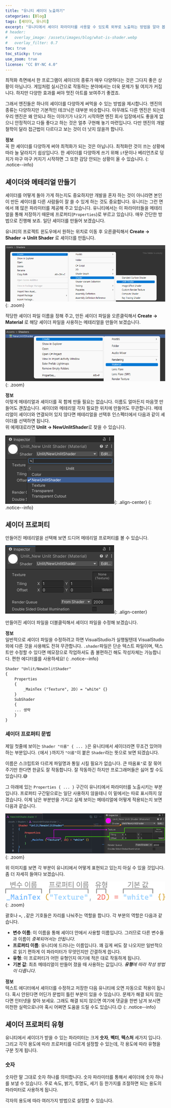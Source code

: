```yaml
---
title: "유니티 셰이더 노출하기"
categories: [Blog]
tags: [셰이더, 유니티]
excerpt: "유니티에서 셰이더 파라미터를 사용할 수 있도록 외부로 노출하는 방법을 알아 봅니다."
# header:
#   overlay_image: /assets/images/blog/what-is-shader.webp
#   overlay_filter: 0.7
toc: true
toc_sticky: true
use_zoom: true
license: "CC BY-NC 4.0"
---
```

최적화 측면에서 한 프로그램이 셰이더의 종류가 매우 다양하다는 것은 그다지 좋은 상황이 아닙니다. 게임처럼 실시간으로 작동하는 분야에서는 더욱 문제가 될 여지가 커집니다. 하지만 다양한 효과를 써야 멋진 아트를 보여주기 좋겠죠.

그래서 엔진들은 하나의 셰이더를 다양하게 써먹을 수 있는 방법을 제시합니다. 엔진의 종류는 다양하지만 기본적인 테크닉은 대부분 비슷합니다. 아무래도 다른 엔진은 되는데 우리 엔진은 왜 안되냐 하는 이야기가 나오기 시작하면 엔진 회사 입장에서도 좋을게 없으니 안정적이고 다들 좋다고 하는 것은 얼추 구현해 놓기 마련입니다. 다만 엔진의 개발 철학이 달라 접근법이 다르다고 보는 것이 더 낫지 않을까 합니다.

**정보**<br/>꼭 한 셰이더를 다양하게 써야 최적화가 되는 것은 아닙니다. 최적화란 것이 쓰는 상황에 따라 늘 달라지기 쉽상입니다. 한 셰이더를 다양하게 쓰기 위해 `if`문이나 베리언츠로 덩치가 마구 마구 커지기 시작하면 그 또한 감당 안되는 상황이 올 수 있습니다.
{: .notice--info}

## 셰이더와 메테리얼 만들기

셰이더를 어떻게 돌아 가게 하는지도 중요하지만 개발을 혼자 하는 것이 아니라면 본인이 만든 셰이더를 다른 사람들이 잘 쓸 수 있게 하는 것도 중요합니다. 유니티는 그런 면에서 꽤 많은 파라미터를 제공해 주고 있습니다. 유니티에서는 이 파라미터들을 메테리얼을 통해 저장하기 때문에 프로퍼티(`Properties`)로 부르고 있습니다. 매우 간단한 방법으로 진행해 보죠. 일단 셰이더를 만들어 보겠습니다.

유니티의 프로젝트 윈도우에서 원하는 위치로 이동 후 오른클릭해서 **Create → Shader → Unlit Shader** 로 셰이더를 만듭니다.

![](/assets/images/blog/expose-shader-parameters-unity-new-shader.webp){: .zoom}

적당한 셰이더 파일 이름을 정해 주고, 만든 셰이더 파일을 오른클릭해서 **Create → Material** 로 해당 셰이더 파일을 사용하는 메테리얼을 만들어 보겠습니다.

![](/assets/images/blog/expose-shader-parameters-unity-new-material.webp){: .zoom}

**정보**<br/>이렇게 메테리얼과 셰이더를 꼭 함께 만들 필요는 없습니다. 이름도 얼마든지 마음껏 만들어도 괜찮습니다. 셰이더와 메테리얼 각자 필요한 위치에 만들어도 무관합니다. 메테리얼이 셰이더와 연결되어 있지 않다면 메테리얼을 선택후 인스펙터에서 다음과 같이 셰이더를 선택하면 됩니다.<br/>위 예제대로라면 **Unlit → NewUnlitShader**로 찾을 수 있습니다.<br/><br/>
![](/assets/images/blog/expose-shader-parameters-unity-shader-material.webp){: .align-center}
{: .notice--info}

## 셰이더 프로퍼티

만들어진 메테리얼을 선택해 보면 드디어 메테리얼 프로퍼티를 볼 수 있습니다.

![](/assets/images/blog/expose-shader-parameters-unity-material-properties.webp){: .align-center}

만들어진 셰이더 파일을 더블클릭해서 셰이더 파일을 수정해 보겠습니다.

**정보**<br/>일반적으로 셰이더 파일을 수정하려고 하면 VisualStudio가 실행될텐데 VisualStudio외에 다른 것을 사용해도 전혀 무관합니다. `.shader`파일은 단순 텍스트 파일이며, 텍스트만 수정할 수 있다면 메모장으로 작업하셔도 좀 불편하긴 해도 작성자체는 가능합니다. 편한 에디터를를 사용하세요!
{: .notice--info}

```hlsl
Shader "Unlit/NewUnlitShader"
{
    Properties
    {
        _MainTex ("Texture", 2D) = "white" {}
    }
    SubShader
    {
    ... 생략
    }
}
```

### 셰이더 프로퍼티 문법

제일 첫줄에 보이는 `Shader "이름" { ... }`은 유니티에서 셰이더라면 무조건 있어야 하는 부분입니다. `{`에서 `}`까지가 `"이름"`이 붙은 `Shader`라는 뜻으로 보면 되겠습니다.

이름은 스크립트와 다르게 파일명과 통일 시킬 필요가 없습니다. 큰 따옴표`"`로 잘 묶어 주기만 한다면 한글도 잘 작동합니다. 잘 작동하긴 하지만 프로그래머들은 싫어 할 수도 있습니다.:sweat_smile:

그 아래에 있는 `Properties { ... }` 구간이 유니티에서 파라미터를 노출시키는 부분입니다. 프로퍼티 구간밑으로는 일단 사용하지 않을테니 이 밑에서는 따로 표시하지 않겠습니다. 이제 남은 부분만을 가지고 실제 보이는 메테리얼에 어떻게 적용되는지 보면 다음과 같습니다.

![](/assets/images/blog/expose-shader-parameters-unity-properties01.webp){: .zoom}

위 이미지를 보면 각 부분이 유니티에서 어떻게 표현되고 있는지 아실 수 있을 것입니다. 좀 더 자세히 들여다 보겠습니다.

![](/assets/images/blog/expose-shader-parameters-unity-properties02.webp){: .zoom}

괄호나 `=`, `,`같은 기호들은 자리를 나눠주는 역할을 합니다. 각 부분의 역할은 다음과 같습니다.
- **변수 이름**: 이 이름을 통해 셰이더 안에서 사용할 이름입니다. 그러므로 다른 변수들과 이름이 *중복되어서는 안됩니다*.
- **프로퍼티 이름**: 유니티에 드러나는 이름입니다. 꽤 길게 써도 잘 나오지만 일반적으로 읽기 편하게 이 파라미터가 무엇인지만 간결하게 씁니다.
- **유형**: 이 프로퍼티가 어떤 유형인지 여기에 적은 대로 작동하게 됩니다.
- **기본 값**: 최초 메테리얼이 만들어 졌을 때 사용하는 값입니다. ***유형**에 따라 작성 방법이 다릅니다*.

**정보**<br/>텍스트 에디터에서 셰이더를 수정하고 저장한 다음 유니티에 오면 자동으로 적용이 됩니다. 혹시 안된다면 어딘가 문법이 틀린 부분이 있을 수 있습니다. 문제가 해결 되지 않는다면 인터넷을 찾아 보세요. 그래도 해결 되지 않으면 여기에 댓글을 한번 남겨 보시면 미천한 실력으로나마 혹시 어쩌면 도움을 드릴 수도 있습니다.:wink:
{: .notice--info}

## 셰이더 프로퍼티 유형

유니티에서 셰이더가 받을 수 있는 파라미터는 크게 **숫자**, **벡터**, **텍스처** 세가지 입니다. 그리고 각각 용도에 따라 프로퍼티를 다르게 설정할 수 있는데, 각 용도에 따라 유형을 구분 짓게 됩니다.

### 숫자

숫자란 말 그대로 숫자 하나를 의미합니다. 숫자 파라미터를 통해서 셰이더에 숫자 하나를 보낼 수 있습니다. 주로 속도, 밝기, 투명도, 세기 등 한가지를 조절하면 되는 용도의 파라미터로 사용하게 됩니다.

각자의 용도에 따라 여러가지 방법으로 설정할 수 있습니다.


